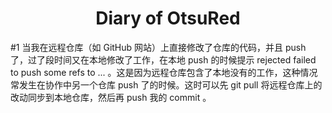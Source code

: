 
<h1 align=center>Diary of OtsuRed</h1>

#1 当我在远程仓库（如 GitHub 网站）上直接修改了仓库的代码，并且 push 了，过了段时间又在本地修改了工作，在本地 push 的时候提示 rejected failed to push some refs to ... 。这是因为远程仓库包含了本地没有的工作，这种情况常发生在协作中另一个仓库 push 了的时候。这时可以先 git pull 将远程仓库上的改动同步到本地仓库，然后再 push 我的 commit 。
